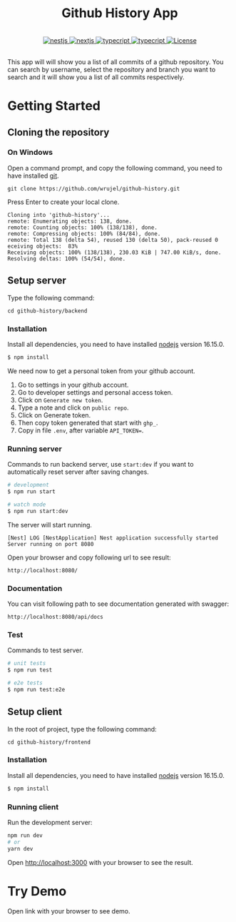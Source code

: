 <div align="center">
  <h1>Github History App</h1>
</div>

<br />

<div align="center">
    <a href="https://nestjs.com/">
        <img src="https://img.shields.io/badge/nestjs-%23E0234E.svg?style=for-the-badge&logo=nestjs&logoColor=white&style=flat" alt="nestjs" />
    </a>
    <a href="https://nextjs.org/">
        <img src="https://img.shields.io/badge/Next-black?style=for-the-badge&logo=next.js&logoColor=white&style=flat" alt="nextjs" />
    </a>
    <a href="https://nodejs.org/">
        <img src="https://img.shields.io/badge/node.js-6DA55F?style=for-the-badge&logo=node.js&logoColor=white&style=flat&logo=appveyor" alt="typecript" />
    </a>
    <a href="https://www.typescriptlang.org/">
        <img src="https://img.shields.io/badge/TypeScript-007ACC?style=for-the-badge&logo=typescript&logoColor=white&style=flat&logo=appveyor" alt="typecript" />
    </a>
    <a href="https://github.com/wrujel/github-history/blob/main/LICENSE">
        <img src="https://img.shields.io/github/license/nestjsx/crud.svg" alt="License" />
    </a>
</div>

<br />

This app will will show you a list of all commits of a github repository. You can search by username, select the repository and branch you want to search and it will show you a list of all commits respectively. 

# Getting Started

## Cloning the repository
### On Windows
Open a command prompt, and copy the following command, you need to have installed [git](https://git-scm.com/).
```
git clone https://github.com/wrujel/github-history.git
```
Press Enter to create your local clone.
```
Cloning into 'github-history'...
remote: Enumerating objects: 138, done.
remote: Counting objects: 100% (138/138), done.
remote: Compressing objects: 100% (84/84), done.
remote: Total 138 (delta 54), reused 130 (delta 50), pack-reused 0 eceiving objects:  83%
Receiving objects: 100% (138/138), 230.03 KiB | 747.00 KiB/s, done.
Resolving deltas: 100% (54/54), done.
```
## Setup server
Type the following command:
```
cd github-history/backend
```

### Installation
Install all dependencies, you need  to have installed [nodejs](https://nodejs.org/) version 16.15.0.  
```bash
$ npm install
```
We need now to get a personal token from your github account.

1) Go to settings in your github account.
2) Go to developer settings and personal access token.
3) Click on `Generate new token`.
4) Type a note and click on `public repo`.
5) Click on Generate token.
6) Then copy token generated that start with `ghp_`.
7) Copy in file `.env`, after variable `API_TOKEN=`.

### Running server
Commands to run backend server, use `start:dev` if you want to automatically reset server after saving changes.
```bash
# development
$ npm run start

# watch mode
$ npm run start:dev
```
The server will start running.

```
[Nest] LOG [NestApplication] Nest application successfully started 
Server running on port 8080
```
Open your browser and copy following url to see result:
```
http://localhost:8080/
```
### Documentation
You can visit following path to see documentation generated with swagger:
```
http://localhost:8080/api/docs
```
### Test
Commands to test server.
```bash
# unit tests
$ npm run test

# e2e tests
$ npm run test:e2e
```

## Setup client 
In the root of project, type the following command:
```
cd github-history/frontend
```
### Installation
Install all dependencies, you need  to have installed [nodejs](https://nodejs.org/) version 16.15.0.  
```bash
$ npm install
```
### Running client
Run the development server:

```bash
npm run dev
# or
yarn dev
```

Open [http://localhost:3000](http://localhost:3000) with your browser to see the result.

# Try Demo

Open link with your browser to see demo.
